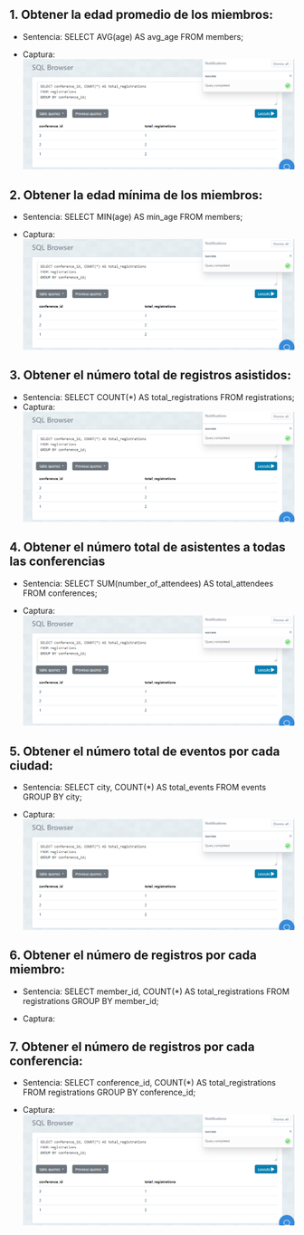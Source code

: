## 1. Obtener la edad promedio de los miembros:

- Sentencia: 
SELECT AVG(age) AS avg_age FROM members;

- Captura:
![alt text](image.png)

## 2. Obtener la edad mínima de los miembros:

- Sentencia: 
SELECT MIN(age) AS min_age FROM members;

- Captura:
![alt text](image-1.png)
## 3. Obtener el número total de registros asistidos:

- Sentencia: 
SELECT COUNT(*) AS total_registrations FROM registrations;
- Captura:
![alt text](image-2.png)
## 4. Obtener el número total de asistentes a todas las conferencias
- Sentencia: 
SELECT SUM(number_of_attendees) AS total_attendees FROM conferences;

- Captura:
![alt text](image-3.png)
## 5. Obtener el número total de eventos por cada ciudad:
- Sentencia: 
SELECT city, COUNT(*) AS total_events
FROM events
GROUP BY city;

- Captura:
![alt text](image-4.png)
## 6. Obtener el número de registros por cada miembro:
- Sentencia: 
SELECT member_id, COUNT(*) AS total_registrations
FROM registrations
GROUP BY member_id;

- Captura:

## 7. Obtener el número de registros por cada conferencia:
- Sentencia: 
SELECT conference_id, COUNT(*) AS total_registrations
FROM registrations
GROUP BY conference_id;

- Captura:
![alt text](image-5.png)

